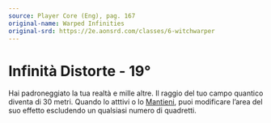 ```yaml
---
source: Player Core (Eng), pag. 167
original-name: Warped Infinities
original-srd: https://2e.aonsrd.com/classes/6-witchwarper
---
```


# Infinità Distorte - 19°

Hai padroneggiato la tua realtà e mille altre. Il raggio del tuo campo quantico
diventa di 30 metri. Quando lo atttivi o lo [Mantieni](/azioni/mantenere), puoi
modificare l’area del suo effetto escludendo un qualsiasi numero di quadretti.
